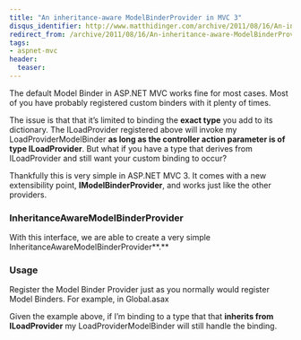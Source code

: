 ```yaml
---
title: "An inheritance-aware ModelBinderProvider in MVC 3"
disqus_identifier: http://www.matthidinger.com/archive/2011/08/16/An-inheritance-aware-ModelBinderProvider-in-MVC-3.aspx
redirect_from: /archive/2011/08/16/An-inheritance-aware-ModelBinderProvider-in-MVC-3.aspx/
tags: 
- aspnet-mvc
header:
  teaser: 
---
```

The default Model Binder in ASP.NET MVC works fine for most cases. Most of you have probably registered custom binders with it plenty of times.

The issue is that that it’s limited to binding the **exact type** you add to its dictionary. The ILoadProvider registered above will invoke my LoadProviderModelBinder **as long as the controller action parameter is of type ILoadProvider**. But what if you have a type that derives from ILoadProvider and still want your custom binding to occur?

Thankfully this is very simple in ASP.NET MVC 3. It comes with a new extensibility point, **IModelBinderProvider**, and works just like the other providers.

### InheritanceAwareModelBinderProvider

With this interface, we are able to create a very simple InheritanceAwareModelBinderProvider**.**

### Usage

Register the Model Binder Provider just as you normally would register Model Binders. For example, in Global.asax

Given the example above, if I’m binding to a type that that **inherits from ILoadProvider** my LoadProviderModelBinder will still handle the binding.

 

